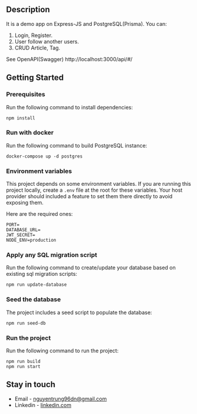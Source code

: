 ## Description

It is a demo app on Express-JS and PostgreSQL(Prisma). You can:
1. Login, Register.
2. User follow another users.
3. CRUD Article, Tag.

See OpenAPI(Swagger) http://localhost:3000/api/#/

## Getting Started

### Prerequisites

Run the following command to install dependencies:

```shell
npm install
```

### Run with docker

Run the following command to build PostgreSQL instance:

```shell
docker-compose up -d postgres
```

### Environment variables

This project depends on some environment variables.
If you are running this project locally, create a `.env` file at the root for these variables.
Your host provider should included a feature to set them there directly to avoid exposing them.

Here are the required ones:

```
PORT=
DATABASE_URL=
JWT_SECRET=
NODE_ENV=production
```

### Apply any SQL migration script

Run the following command to create/update your database based on existing sql migration scripts:

```shell
npm run update-database
```

### Seed the database

The project includes a seed script to populate the database:

```shell
npm run seed-db
```

### Run the project

Run the following command to run the project:

```shell
npm run build
npm run start
```

## Stay in touch

- Email - nguyentrung96dn@gmail.com
- Linkedin - [linkedin.com](https://www.linkedin.com/in/trung-nguyen-thanh-6849a62b9/)
